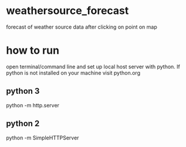 # weathersource_forecast
forecast of weather source data after clicking on point on map

# how to run
open terminal/command line and set up local host server with python. If python is not installed on your machine visit python.org

## python 3
python -m http.server

## python 2
python -m SimpleHTTPServer